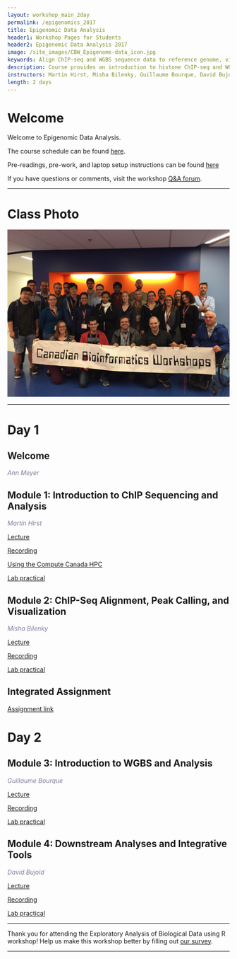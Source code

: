 ```yaml
---
layout: workshop_main_2day
permalink: /epigenomics_2017
title: Epigenomic Data Analysis
header1: Workshop Pages for Students
header2: Epigenomic Data Analysis 2017
image: /site_images/CBW_Epigenome-data_icon.jpg
keywords: Align ChIP-seq and WGBS sequence data to reference genome, visualize and summarize output, explore integrative tools for epigenomic data sets
description: Course provides an introduction to histone ChIP-seq and WGBS data analysis followed by integrated tutorials demonstrating the use of open source ChIP-Seq nad WGBS analysis packages.
instructors: Martin Hirst, Misha Bilenky, Guillaume Bourque, David Bujold
length: 2 days
---
```


# Welcome <a id="welcome"></a>

Welcome to Epigenomic Data Analysis.  

The course schedule can be found [here](https://bioinformaticsdotca.github.io/Epigenomics_2017_schedule).

Pre-readings, pre-work, and laptop setup instructions can be found [here](https://bioinformaticsdotca.github.io/Epigenomics_2017_prework)

If you have questions or comments, visit the workshop [Q&A forum](https://noteapp.com/Epi2017).

***

# Class Photo
 
<img src="https://github.com/bioinformaticsdotca/Epigenomics_2017/blob/master/IMG_0131.JPG?raw=true" alt="Class Photo" width="750" />

***  

# Day 1 <a id="day1"></a>

##  Welcome <a id="welcome"></a>

  *<font color="#827e9c">Ann Meyer</font>* 

##  Module 1: Introduction to ChIP Sequencing and Analysis <a id="module_1"></a>

  *<font color="#827e9c">Martin Hirst</font>*
  
  [Lecture](https://drive.google.com/a/bioinformatics.ca/file/d/18M7qPBwiLg2QKuUeBkEDKabx2kGBdBjV/view?usp=sharing)  
  
  [Recording](https://youtu.be/XmIE557rQu0)  
  
  [Using the Compute Canada HPC](https://bioinformaticsdotca.github.io/epigenomics_2017_hpc_2017)  

  [Lab practical](http://bioinformaticsdotca.github.io/epigenomics_2017_module1_lab)  
  
  
##  Module 2: ChIP-Seq Alignment, Peak Calling, and Visualization <a id="module_2"></a>

  *<font color="#827e9c">Misha Bilenky</font>*
  
  [Lecture](https://drive.google.com/a/bioinformatics.ca/file/d/11DoV3dPvCK3WBWtjoqm5IYboLzj5llxS/view?usp=sharing)  
  
  [Recording](https://youtu.be/qHFxmpToQXc)  
  
  [Lab practical](http://bioinformaticsdotca.github.io/epigenomics_2017_module2_lab)  

## Integrated Assignment

[Assignment link](http://bioinformaticsdotca.github.io/epigenomics_2017_integrated_assignment)  

# Day 2 <a id="day2"></a>

##  Module 3: Introduction to WGBS and Analysis <a id="module_3"></a>

  *<font color="#827e9c">Guillaume Bourque</font>*
  
  [Lecture](https://drive.google.com/a/bioinformatics.ca/file/d/10FuyjJFDlhsPp5r5ORFF0ip9iut38WUO/view?usp=sharing)  
  
  [Recording](https://youtu.be/Sce1HJoa7kU)  
  
  [Lab practical](http://bioinformaticsdotca.github.io/epigenomics_2017_module3_lab)


##  Module 4: Downstream Analyses and Integrative Tools <a id="module_4"></a>

  *<font color="#827e9c">David Bujold</font>*
  
  [Lecture](https://drive.google.com/a/bioinformatics.ca/file/d/1u8PkQFh0bbsSpUyGHf-hgDc3b0mrpeST/view?usp=sharing)  
  
  [Recording](https://youtu.be/TuG7JASi-HY)  
  
  [Lab practical](http://bioinformaticsdotca.github.io/epigenomics_2017_module4_lab)

***

Thank you for attending the Exploratory Analysis of Biological Data using R workshop! Help us make this workshop better by filling out [our survey](https://goo.gl/forms/eOV7ciO8lUe2GHf72).

***
